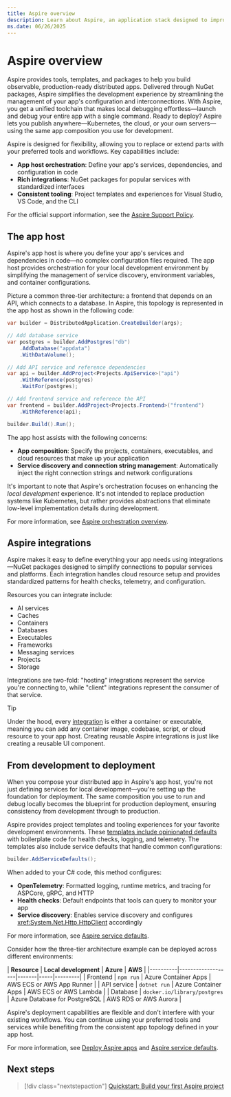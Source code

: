 ```yaml
---
title: Aspire overview
description: Learn about Aspire, an application stack designed to improve the experience of building distributed applications.
ms.date: 06/26/2025
---
```


# Aspire overview

Aspire provides tools, templates, and packages to help you build observable, production-ready distributed apps. Delivered through NuGet packages, Aspire simplifies the development experience by streamlining the management of your app's configuration and interconnections. With Aspire, you get a unified toolchain that makes local debugging effortless—launch and debug your entire app with a single command. Ready to deploy? Aspire lets you publish anywhere—Kubernetes, the cloud, or your own servers—using the same app composition you use for development.

Aspire is designed for flexibility, allowing you to replace or extend parts with your preferred tools and workflows. Key capabilities include:

- **App host orchestration**: Define your app's services, dependencies, and configuration in code
- **Rich integrations**: NuGet packages for popular services with standardized interfaces
- **Consistent tooling**: Project templates and experiences for Visual Studio, VS Code, and the CLI

For the official support information, see the [Aspire Support Policy](https://dotnet.microsoft.com/platform/support/policy/aspire).

## The app host

Aspire's app host is where you define your app's services and dependencies in code—no complex configuration files required. The app host provides orchestration for your local development environment by simplifying the management of service discovery, environment variables, and container configurations.

Picture a common three-tier architecture: a frontend that depends on an API, which connects to a database. In Aspire, this topology is represented in the app host as shown in the following code:

```csharp
var builder = DistributedApplication.CreateBuilder(args);

// Add database service
var postgres = builder.AddPostgres("db")
    .AddDatabase("appdata")
    .WithDataVolume();

// Add API service and reference dependencies
var api = builder.AddProject<Projects.ApiService>("api")
    .WithReference(postgres)
    .WaitFor(postgres);

// Add frontend service and reference the API
var frontend = builder.AddProject<Projects.Frontend>("frontend")
    .WithReference(api);

builder.Build().Run();
```

The app host assists with the following concerns:

- **App composition**: Specify the projects, containers, executables, and cloud resources that make up your application
- **Service discovery and connection string management**: Automatically inject the right connection strings and network configurations

It's important to note that Aspire's orchestration focuses on enhancing the _local development_ experience. It's not intended to replace production systems like Kubernetes, but rather provides abstractions that eliminate low-level implementation details during development.

For more information, see [Aspire orchestration overview](../fundamentals/app-host-overview.md).

## Aspire integrations

Aspire makes it easy to define everything your app needs using integrations—NuGet packages designed to simplify connections to popular services and platforms. Each integration handles cloud resource setup and provides standardized patterns for health checks, telemetry, and configuration.

Resources you can integrate include:

- AI services
- Caches  
- Containers
- Databases
- Executables
- Frameworks
- Messaging services
- Projects
- Storage

Integrations are two-fold: "hosting" integrations represent the service you're connecting to, while "client" integrations represent the consumer of that service.

> [!TIP]
> Under the hood, every [integration](../fundamentals/integrations-overview.md) is either a container or executable, meaning you can add any container image, codebase, script, or cloud resource to your app host. Creating reusable Aspire integrations is just like creating a reusable UI component.

## From development to deployment

When you compose your distributed app in Aspire's app host, you're not just defining services for local development—you're setting up the foundation for deployment. The same composition you use to run and debug locally becomes the blueprint for production deployment, ensuring consistency from development through to production.

Aspire provides project templates and tooling experiences for your favorite development environments. These [templates include opinionated defaults](../fundamentals/aspire-sdk-templates.md) with boilerplate code for health checks, logging, and telemetry. The templates also include service defaults that handle common configurations:

```csharp
builder.AddServiceDefaults();
```

When added to your C# code, this method configures:

- **OpenTelemetry**: Formatted logging, runtime metrics, and tracing for ASPCore, gRPC, and HTTP
- **Health checks**: Default endpoints that tools can query to monitor your app
- **Service discovery**: Enables service discovery and configures <xref:System.Net.Http.HttpClient> accordingly

For more information, see [Aspire service defaults](../fundamentals/service-defaults.md).

Consider how the three-tier architecture example can be deployed across different environments:

| **Resource** | **Local development** | **Azure** | **AWS** |
|----------|-------------------|-------|-----|---------|
| Frontend | `npm run` | Azure Container Apps | AWS ECS or AWS App Runner |
| API service | `dotnet run` | Azure Container Apps | AWS ECS or AWS Lambda |
| Database | `docker.io/library/postgres` | Azure Database for PostgreSQL | AWS RDS or AWS Aurora |

Aspire's deployment capabilities are flexible and don't interfere with your existing workflows. You can continue using your preferred tools and services while benefiting from the consistent app topology defined in your app host.

For more information, see [Deploy Aspire apps](../deployment/overview.md) and [Aspire service defaults](../fundamentals/service-defaults.md).

## Next steps

> [!div class="nextstepaction"]
> [Quickstart: Build your first Aspire project](build-your-first-aspire-app.md)
